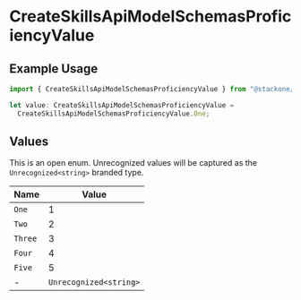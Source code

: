 # CreateSkillsApiModelSchemasProficiencyValue

## Example Usage

```typescript
import { CreateSkillsApiModelSchemasProficiencyValue } from "@stackone/stackone-client-ts/sdk/models/shared";

let value: CreateSkillsApiModelSchemasProficiencyValue =
  CreateSkillsApiModelSchemasProficiencyValue.One;
```

## Values

This is an open enum. Unrecognized values will be captured as the `Unrecognized<string>` branded type.

| Name                   | Value                  |
| ---------------------- | ---------------------- |
| `One`                  | 1                      |
| `Two`                  | 2                      |
| `Three`                | 3                      |
| `Four`                 | 4                      |
| `Five`                 | 5                      |
| -                      | `Unrecognized<string>` |